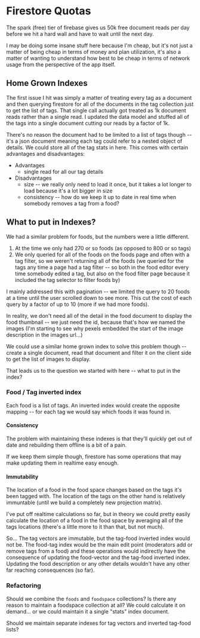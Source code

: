 # Firestore Quotas

The spark (free) tier of firebase gives us 50k free document reads per day before we hit a hard wall and have to wait until the next day. 

I may be doing some insane stuff here because I'm cheap, but it's not just a matter of being cheap in terms of money and plan utilization, it's also a matter of wanting to understand how best to be cheap in terms of network usage from the perspective of the app itself. 

## Home Grown Indexes

The first issue I hit was simply a matter of treating every tag as a document and then querying firestore for all of the documents in the tag collection just to get the list of tags. That single call actually got treated as 1k document reads rather than a single read. I updated the data model and stuffed all of the tags into a single document cutting our reads by a factor of 1k. 

There's no reason the document had to be limited to a list of tags though -- it's a json document meaning each tag could refer to a nested object of details. We could store all of the tag stats in here. This comes with certain advantages and disadvantages:

* Advantages
    * single read for all our tag details
* Disadvantages
    * size -- we really only need to load it once, but it takes a lot longer to load because it's a lot bigger in size
    * consistency -- how do we keep it up to date in real time when somebody removes a tag from a food? 


## What to put in Indexes?

We had a similar problem for foods, but the numbers were a little different. 

1. At the time we only had 270 or so foods (as opposed to 800 or so tags)
2. We only queried for all of the foods on the foods page and often with a tag filter, so we weren't returning all of the foods (we queried for the tags any time a page had a tag filter -- so both in the food editor every time somebody edited a tag, but also on the food filter page because it included the tag selector to filter foods by)

I mainly addressed this with pagination -- we limited the query to 20 foods at a time until the user scrolled down to see more. This cut the cost of each query by a factor of up to 10 (more if we had more foods).

In reality, we don't need all of the detail in the food document to display the food thumbnail -- we just need the id, because that's how we named the images (I'm starting to see why pexels embedded the start of the image description in the images url...)

We could use a similar home grown index to solve this problem though -- create a single document, read that document and filter it on the client side to get the list of images to display. 

That leads us to the question we started with here -- what to put in the index?

### Food / Tag inverted index

Each food is a list of tags. An inverted index would create the opposite mapping -- for each tag we would say which foods it was found in. 

#### Consistency

The problem with maintaining these indexes is that they'll quickly get out of date and rebuilding them offline is a bit of a pain. 

If we keep them simple though, firestore has some operations that may make updating them in realtime easy enough.

#### Immutability

The location of a food in the food space changes based on the tags it's been tagged with. The location of the tags on the other hand is relatively immuntable (until we build a completely new projection matrix). 

I've put off realtime calculations so far, but in theory we could pretty easily calculate the location of a food in the food space by averaging all of the tags locations (there's a little more to it than that, but not much).

So... The tag vectors are immutable, but the tag-food inverted index would not be. The food-tag index would be the main edit point (moderators add or remove tags from a food) and these operations would indirectly have the consequence of updating the food-vector and the tag-food inverted index. Updating the food description or any other details wouldn't have any other far reaching consequences (so far). 

### Refactoring

Should we combine the `foods` and `foodspace` collections? Is there any reason to maintain a foodspace collection at all? We could calculate it on demand... or we could maintain it a single "stats" index document. 

Should we maintain separate indexes for tag vectors and inverted tag-food lists?
